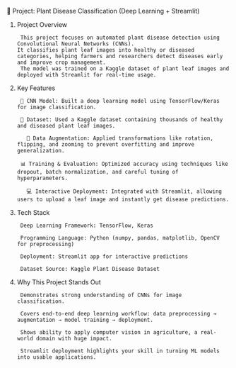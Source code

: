 🌿 Project: Plant Disease Classification (Deep Learning + Streamlit)
1. Project Overview

        This project focuses on automated plant disease detection using Convolutional Neural Networks (CNNs).
       It classifies plant leaf images into healthy or diseased categories, helping farmers and researchers detect diseases early and improve crop management.
        The model was trained on a Kaggle dataset of plant leaf images and deployed with Streamlit for real-time usage.

2. Key Features

        🧠 CNN Model: Built a deep learning model using TensorFlow/Keras for image classification.

        🌱 Dataset: Used a Kaggle dataset containing thousands of healthy and diseased plant leaf images.

          🔄 Data Augmentation: Applied transformations like rotation, flipping, and zooming to prevent overfitting and improve generalization.

        📊 Training & Evaluation: Optimized accuracy using techniques like dropout, batch normalization, and careful tuning of hyperparameters.

          💻 Interactive Deployment: Integrated with Streamlit, allowing users to upload a leaf image and instantly get disease predictions.

3. Tech Stack

        Deep Learning Framework: TensorFlow, Keras

        Programming Language: Python (numpy, pandas, matplotlib, OpenCV for preprocessing)

        Deployment: Streamlit app for interactive predictions

        Dataset Source: Kaggle Plant Disease Dataset

4. Why This Project Stands Out

        Demonstrates strong understanding of CNNs for image classification.

        Covers end-to-end deep learning workflow: data preprocessing → augmentation → model training → deployment.

        Shows ability to apply computer vision in agriculture, a real-world domain with huge impact.
  
        Streamlit deployment highlights your skill in turning ML models into usable applications.
